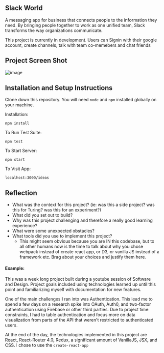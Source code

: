 ## Slack World

 A messaging app for business that connects people to the information they need. By bringing people together to work as one unified team, Slack transforms the way organizations communicate.

This project is currently in development. Users can Signin with their google account, create channels, talk with team co-memebers and chat friends

## Project Screen Shot
  
![image](https://github.com/Haruna2004/Slack-clone/assets/106999819/78f0a6f9-efea-4b91-b8d7-558bca35a97e)

## Installation and Setup Instructions

Clone down this repository. You will need `node` and `npm` installed globally on your machine.  

Installation:

`npm install`  

To Run Test Suite:  

`npm test`  

To Start Server:

`npm start`  

To Visit App:

`localhost:3000/ideas`  

## Reflection

  - What was the context for this project? (ie: was this a side project? was this for Turing? was this for an experiment?)
  - What did you set out to build?
  - Why was this project challenging and therefore a really good learning experience?
  - What were some unexpected obstacles?
  - What tools did you use to implement this project?
      - This might seem obvious because you are IN this codebase, but to all other humans now is the time to talk about why you chose webpack instead of create react app, or D3, or vanilla JS instead of a framework etc. Brag about your choices and justify them here.  

#### Example:  

This was a week long project built during a youtube session of Software and Design. Project goals included using technologies learned up until this point and familiarizing myself with documentation for new features.  

One of the main challenges I ran into was Authentication. This lead me to spend a few days on a research spike into OAuth, Auth0, and two-factor authentication using Firebase or other third parties. Due to project time constraints, I had to table authentication and focus more on data visualization from parts of the API that weren't restricted to authenticated users.

At the end of the day, the technologies implemented in this project are React, React-Router 4.0, Redux,  a significant amount of VanillaJS, JSX, and CSS. I chose to use the `create-react-app` 
